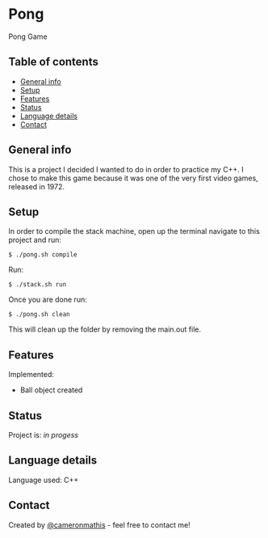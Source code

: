 # Pong
Pong Game

## Table of contents
* [General info](#general-info)
* [Setup](#setup)
* [Features](#features)
* [Status](#status)
* [Language details](#Language-details)
* [Contact](#contact)

## General info
This is a project I decided I wanted to do in order to practice my C++. I chose to make this game because it was one of the very first video games, released in 1972.

## Setup
In order to compile the stack machine, open up the terminal navigate to this project and run:
	
	$ ./pong.sh compile

Run: 

	$ ./stack.sh run
  
Once you are done run:
	
	$ ./pong.sh clean

This will clean up the folder by removing the main.out file.

## Features
Implemented:
* Ball object created

## Status
Project is: _in progess_

## Language details
Language used: C++

## Contact
Created by [@cameronmathis](https://github.com/cameronmathis/) - feel free to contact me!
